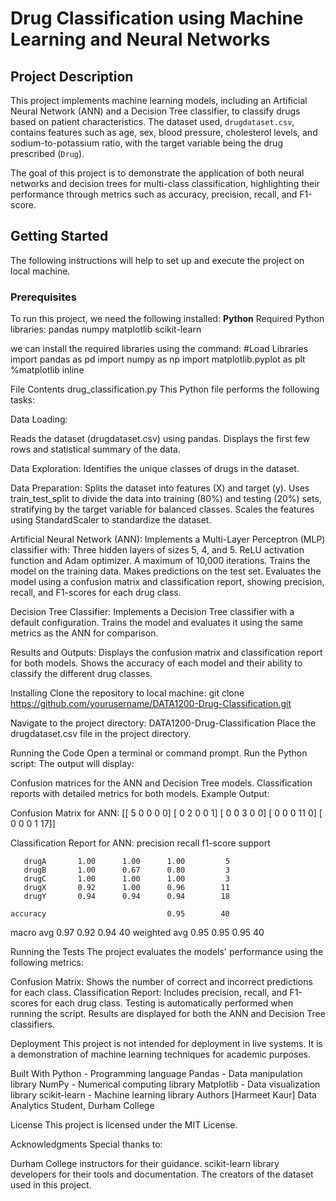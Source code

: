 # Drug Classification using Machine Learning and Neural Networks

## Project Description
This project implements machine learning models, including an Artificial Neural Network (ANN) and a Decision Tree classifier, to classify drugs based on patient characteristics. The dataset used, `drugdataset.csv`, contains features such as age, sex, blood pressure, cholesterol levels, and sodium-to-potassium ratio, with the target variable being the drug prescribed (`Drug`).

The goal of this project is to demonstrate the application of both neural networks and decision trees for multi-class classification, highlighting their performance through metrics such as accuracy, precision, recall, and F1-score.

## Getting Started
The following instructions will help to set up and execute the project on local machine.

### Prerequisites
To run this project, we need the following installed:
**Python**
Required Python libraries:
  pandas
  numpy
  matplotlib
  scikit-learn

we can install the required libraries using the command:
#Load Libraries
import pandas as pd
import numpy as np
import matplotlib.pyplot as plt
%matplotlib inline

File Contents
drug_classification.py
This Python file performs the following tasks:

Data Loading:

Reads the dataset (drugdataset.csv) using pandas.
Displays the first few rows and statistical summary of the data.

Data Exploration:
Identifies the unique classes of drugs in the dataset.

Data Preparation:
Splits the dataset into features (X) and target (y).
Uses train_test_split to divide the data into training (80%) and testing (20%) sets, stratifying by the target variable for balanced classes.
Scales the features using StandardScaler to standardize the dataset.

Artificial Neural Network (ANN):
Implements a Multi-Layer Perceptron (MLP) classifier with:
Three hidden layers of sizes 5, 4, and 5.
ReLU activation function and Adam optimizer.
A maximum of 10,000 iterations.
Trains the model on the training data.
Makes predictions on the test set.
Evaluates the model using a confusion matrix and classification report, showing precision, recall, and F1-scores for each drug class.

Decision Tree Classifier:
Implements a Decision Tree classifier with a default configuration.
Trains the model and evaluates it using the same metrics as the ANN for comparison.

Results and Outputs:
Displays the confusion matrix and classification report for both models.
Shows the accuracy of each model and their ability to classify the different drug classes.

Installing
Clone the repository to local machine:
git clone https://github.com/yourusername/DATA1200-Drug-Classification.git

Navigate to the project directory:
DATA1200-Drug-Classification
Place the drugdataset.csv file in the project directory.

Running the Code
Open a terminal or command prompt.
Run the Python script:
The output will display:

Confusion matrices for the ANN and Decision Tree models.
Classification reports with detailed metrics for both models.
Example Output:

Confusion Matrix for ANN:
[[ 5  0  0  0  0]
 [ 0  2  0  0  1]
 [ 0  0  3  0  0]
 [ 0  0  0 11  0]
 [ 0  0  0  1 17]]

Classification Report for ANN:
              precision    recall  f1-score   support

       drugA       1.00      1.00      1.00         5
       drugB       1.00      0.67      0.80         3
       drugC       1.00      1.00      1.00         3
       drugX       0.92      1.00      0.96        11
       drugY       0.94      0.94      0.94        18

    accuracy                           0.95        40
   macro avg       0.97      0.92      0.94        40
weighted avg       0.95      0.95      0.95        40

Running the Tests
The project evaluates the models' performance using the following metrics:

Confusion Matrix: Shows the number of correct and incorrect predictions for each class.
Classification Report: Includes precision, recall, and F1-scores for each drug class.
Testing is automatically performed when running the script. Results are displayed for both the ANN and Decision Tree classifiers.

Deployment
This project is not intended for deployment in live systems. It is a demonstration of machine learning techniques for academic purposes.

Built With
Python  - Programming language
Pandas - Data manipulation library
NumPy - Numerical computing library
Matplotlib - Data visualization library
scikit-learn - Machine learning library
Authors
[Harmeet Kaur]
Data Analytics Student, Durham College

License
This project is licensed under the MIT License.

Acknowledgments
Special thanks to:

Durham College instructors for their guidance.
scikit-learn library developers for their tools and documentation.
The creators of the dataset used in this project.



